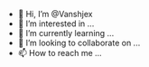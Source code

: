 - 👋 Hi, I’m @Vanshjex
- 👀 I’m interested in ...
- 🌱 I’m currently learning ...
- 💞️ I’m looking to collaborate on ...
- 📫 How to reach me ...

<!---
Vanshjex/Vanshjex is a ✨ special ✨ repository because its `README.md` (this file) appears on your GitHub profile.
You can click the Preview link to take a look at your changes.
--->
